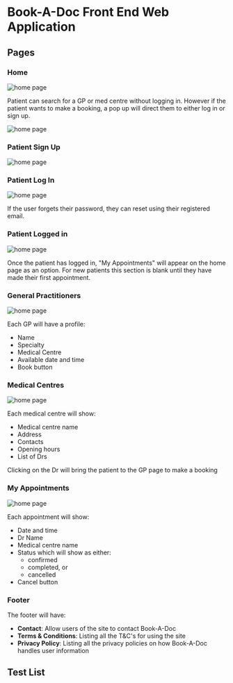 # Book-A-Doc Front End Web Application

## Pages
### Home
![home page](./public/media/readme-images/home.png)

Patient can search for a GP or med centre without logging in. However if the patient wants to make a booking, a pop up will direct them to either log in or sign up.

![home page](./public/media/readme-images/pop-up.png)

### Patient Sign Up
![home page](./public/media/readme-images/patient-signup.png)

### Patient Log In
![home page](./public/media/readme-images/patient-login.png)

If the user forgets their password, they can reset using their registered email.

### Patient Logged in
![home page](./public/media/readme-images/patient-logged-in.png)

Once the patient has logged in, "My Appointments" will appear on the home page as an option. For new patients this section is blank until they have made their first appointment.

### General Practitioners
![home page](./public/media/readme-images/gen-prac.png)

Each GP will have a profile:
- Name
- Specialty
- Medical Centre
- Available date and time
- Book button

### Medical Centres
![home page](./public/media/readme-images/med-centres.png)

Each medical centre will show:
- Medical centre name
- Address
- Contacts
- Opening hours
- List of Drs

Clicking on the Dr will bring the patient to the GP page to make a booking

### My Appointments
![home page](./public/media/readme-images/my-appoint.png)

Each appointment will show:
* Date and time
* Dr Name
* Medical centre name
* Status which will show as either:
  * confirmed
  * completed, or
  * cancelled
* Cancel button

### Footer
The footer will have:
* **Contact**: Allow users of the site to contact Book-A-Doc
* **Terms & Conditions**: Listing all the T&C's for using the site
* **Privacy Policy**: Listing all the privacy policies on how Book-A-Doc handles user information

## Test List
